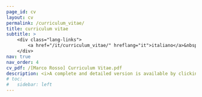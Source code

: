 ```yaml
---
page_id: cv
layout: cv
permalink: /curriculum_vitae/
title: curriculum vitae
subtitle: >
    <div class="lang-links">
        <a href="/it/curriculum_vitae/" hreflang="it">italiano</a>&nbsp;|&nbsp;<a href="/es/curriculum_vitae/" hreflang="es">español</a>
    </div>
nav: true
nav_order: 4
cv_pdf: /[Marco Rosso] Curriculum Vitae.pdf
description: <i>A complete and detailed version is available by clicking on the PDF icon.</i>
# toc:
#   sidebar: left
---
```

